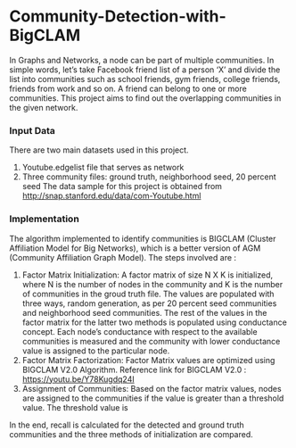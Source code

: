 # Community-Detection-with-BigCLAM

In Graphs and Networks, a node can be part of multiple communities. In simple words, let’s take Facebook friend list of a person ‘X’ and divide the list into communities such as school friends, gym friends, college friends, friends from work and so on. A friend can belong to one or more communities. This project aims to find out the overlapping communities in the given network.

### Input Data

There are two main datasets used in this project.
1.	Youtube.edgelist file that serves as network
2.	Three community files: ground truth, neighborhood seed, 20 percent seed
The data sample for this project is obtained from http://snap.stanford.edu/data/com-Youtube.html

### Implementation

The algorithm implemented to identify communities is BIGCLAM (Cluster Affiliation Model for Big Networks), which is a better version of AGM (Community Affiliation Graph Model). The steps involved are :

1.	Factor Matrix Initialization: A factor matrix of size N X K is initialized, where N is the number of nodes in the community and K is the number of communities in the groud truth file. The values are populated with three ways, random generation, as per 20 percent seed communities and neighborhood seed communities. The rest of the values in the factor matrix for the latter two methods is populated using conductance concept. Each node’s conductance with respect to the available communities is measured and the community with lower conductance value is assigned to the particular node.
2.	Factor Matrix Factorization: Factor Matrix values are optimized using BIGCLAM V2.0 Algorithm.
Reference link for BIGCLAM V2.0 : https://youtu.be/Y78Kugdq24I
3.	Assignment of Communities: Based on the factor matrix values, nodes are assigned to the communities if the value is greater than a threshold value.
           The threshold value is  

In the end, recall is calculated for the detected and ground truth communities and the three methods of initialization are compared.



